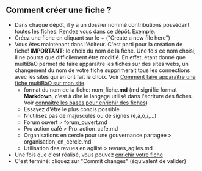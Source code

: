 ## Comment créer une fiche ? 

* Dans chaque dépôt, il y a un dossier nommé contributions possédant toutes les fiches. Rendez vous dans ce dépôt. [Exemple](https://github.com/multibao/contributions/tree/master/contributions).
* Créez une fiche en cliquant sur le + ("Create a new file here")
* Vous êtes maintenant dans l'éditeur. C'est parti pour la création de fiche!
**IMPORTANT**: le choix du nom de la fiche. Une fois ce nom choisi, il ne pourra que difficilement être modifié. En effet, étant donné que multiBàO permet de faire apparaître les fiches sur des sites webs, un changement du nom de votre fiche supprimerait tous les connections avec les sites qui en ont fait le choix. Voir [Comment faire apparaître une fiche multiBàO sur mon site](https://github.com/multibao/documentation/blob/master/fiches/faire_apparaitre_fiche_sur_mon_site.md).
  * format du nom de la fiche: nom_fiche.**md** (md signifie format **Markdown**, c'est à dire le langage utilisé dans l'écriture des fiches. Voir [connaître les bases pour enrichir des fiches](https://github.com/multibao/documentation/blob/master/fiches/enrichir_une_fiche.md))
  * Essayez d'être le plus concis possible
  * N'utilisez pas de majuscules ou de signes (é,à,ô,/,...)
  * Forum ouvert > forum_ouvert.md
  * Pro action café > Pro_action_cafe.md
  * Organisations en cercle pour une gouvernance partagée > organisation_en_cercle.md
  * Utilisation des revues en agilité > revues_agiles.md
* Une fois que c'est réalisé, vous pouvez [enrichir votre fiche](https://github.com/multibao/documentation/blob/master/fiches/enrichir_une_fiche.md)
* C'est terminé: cliquez sur "Commit changes" (équivalent de valider)
  
